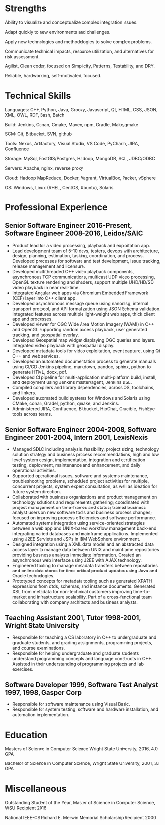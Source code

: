 # Strengths

Ability to visualize and conceptualize complex integration issues.

Adapt quickly to new environments and challenges.

Apply new technologies and methodologies to solve complex problems.

Communicate technical impacts, resource utilization, and alternatives for risk assessment.

Agilist, Clean coder, focused on Simplicity, Patterns, Testability, and DRY.

Reliable, hardworking, self-motivated, focused.

# Technical Skills

Languages: C++, Python, Java, Groovy, Javascript, Qt, HTML, CSS, JSON, XML, OWL, RDF, Bash, Batch

Build: Jenkins, Conan, Cmake, Maven, npm, Gradle, Make/qmake

SCM: Git, Bitbucket, SVN, github

Tools: Nexus, Artifactory, Visual Studio, VS Code, PyCharm, JIRA, Confluence

Storage: MySql, PostGIS/Postgres, Hadoop, MongoDB, SQL, JDBC/ODBC

Servers: Apache, nginx, reverse proxy

Cloud: Hadoop MapReduce, Docker, Vagrant, VirtualBox, Packer, vSphere

OS: Windows, Linux (RHEL, CentOS, Ubuntu), Solaris

# Professional Experience

## Senior Software Engineer 2016-Present, Software Engineer 2008-2016, Leidos/SAIC

* Product lead for a video processing, playback and exploitation app.
* Lead development team of 5-10 devs, testers, devops with architecture, design,
planning, estimation, tasking, coordination, and process. Developed processes
for software and test development, issue tracking, release management and licensure.
* Developed multithreaded C++ video playback components, asynchronous TCP
communications, multicast UDP video processing, OpenGL texture rendering and
shaders, support multiple UHD/HD/SD video playback in near real-time.
* Integrated Angular web apps via Chromium Embedded Framework (CEF) layer into
C++ client app.
* Developed asynchronous message queue using nanomsg, internal transport
protocol, and API formalization using JSON Schema validation. Integrated
features across multiple light-weight web apps, thick client app and processes.
* Developed viewer for OGC Wide Area Motion Imagery (WAMI) in C++ and OpenGL
supporting random access playback, user generated tracking, and geospatial overlay.
* Developed Geospatial map widget displaying OGC queries and layers. Integrated
video playback with geospatial display.
* Developed metadata tools for video exploitation, event capture, using Qt C++
and web services.
* Developed an automated documentation process to generate manuals using CI/CD
Jenkins pipeline, markdown, pandoc, sphinx, python to generate HTML, docx, pdf.
* Developed CI pipeline for multi-application multi-platform build, install, and
deployment using Jenkins master/agent, Jenkins DSL.
* Compiled compilers and library dependencies, across OS, toolchains, and linkers.
* Developed automated build systems for Windows and Solaris using CMake, conan,
Gradel, python, qmake, and Jenkins.
* Administered JIRA, Confluence, Bitbucket, HipChat, Crucible, FishEye tools
across teams.

## Senior Software Engineer 2004-2008, Software Engineer 2001-2004, Intern 2001, LexisNexis

* Managed SDLC including analysis, feasibility, project sizing, technology
solution strategy and business process recommendations, high and low level system
design, implementation, integration and certification testing, deployment,
maintenance and enhancement, and daily operational activities.
* Supported operational issues, software and systems maintenance, troubleshooting
problems, scheduled project activities for multiple, concurrent projects, system
expert consultation, as well as ideation for future system direction.
* Collaborated with business organizations and product management on technology
solutions and requirements gathering; coordinated with project management on
time-frames and status; trained business analyst users on new software tools
and business process changes; focused on improving process efficiencies and
software performance.
* Automated systems integration using service-oriented strategies between a web
app and UNIX-based workflow management back-end integrating varied databases and
mainframe applications. Implemented using J2EE Servlets and JSPs in IBM
WebSphere environment.
* Designed integration using a XML data model and an abstracted data access
layer to manage data between UNIX and mainframe repositories providing business
analysts immediate information. Created an asynchronous web interface using J2EE
with AJAX technology.
* Engineered tooling to manage metadata transfers between repositories and online
data stores for time-critical product updates using Java and Oracle technologies.
* Prototyped concepts for metadata tooling such as generated XPATH expressions
from dtds, schemas, and instance documents. Generated XSL from metadata for
non-technical customers improving time-to-market and infrastructure scalability.
Part of a cross-functional team collaborating with company architects and business
analysts.

## Teaching Assistant 2001, Tutor 1998-2001, Wright State University

* Responsible for teaching a CS laboratory in C++ to undergraduate and graduate
students, and grading assignments, programming projects, and course examinations.
* Responsible for helping undergraduate and graduate students understand
programming concepts and language constructs in C++. Assisted in their
understanding of programming projects and lab exercises.

## Software Developer 1999, Software Test Analyst 1997, 1998, Gasper Corp

* Responsible for software maintenance using Visual Basic.
* Responsible for system testing, software and hardware installation, and automation implementation.

# Education

Masters of Science in Computer Science Wright State University, 2016, 4.0 GPA

Bachelor of Science in Computer Science, Wright State University, 2001, 3.1 GPA

# Miscellaneous

Outstanding Student of the Year, Master of Science in Computer Science, WSU Recipient 2016

National IEEE-CS Richard E. Merwin Memorial Scholarship Recipient 2000
